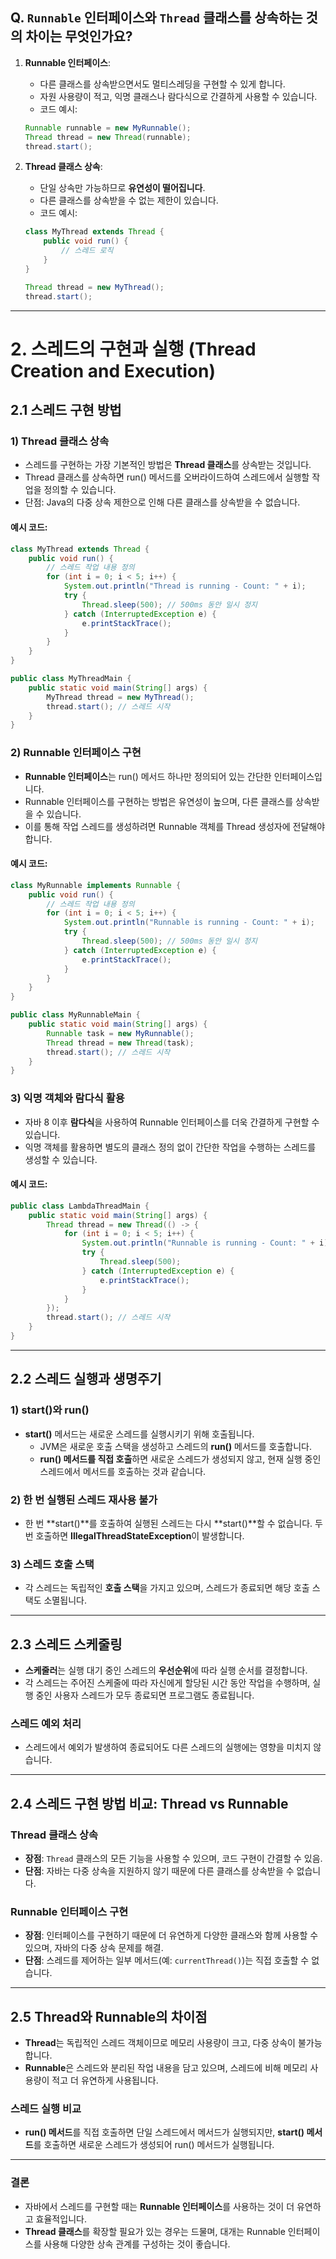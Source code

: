 ## Q. `Runnable` 인터페이스와 `Thread` 클래스를 상속하는 것의 차이는 무엇인가요?
1. **Runnable 인터페이스**:
   - 다른 클래스를 상속받으면서도 멀티스레딩을 구현할 수 있게 합니다.
   - 자원 사용량이 적고, 익명 클래스나 람다식으로 간결하게 사용할 수 있습니다.
   - 코드 예시:
   ```java
   Runnable runnable = new MyRunnable();
   Thread thread = new Thread(runnable);
   thread.start();
   ```

2. **Thread 클래스 상속**:
   - 단일 상속만 가능하므로 **유연성이 떨어집니다**.
   - 다른 클래스를 상속받을 수 없는 제한이 있습니다.
   - 코드 예시:
   ```java
   class MyThread extends Thread {
       public void run() {
           // 스레드 로직
       }
   }

   Thread thread = new MyThread();
   thread.start();
   ```

---

# 2. 스레드의 구현과 실행 (Thread Creation and Execution)

## 2.1 스레드 구현 방법

### 1) **Thread 클래스 상속**
- 스레드를 구현하는 가장 기본적인 방법은 **Thread 클래스**를 상속받는 것입니다.
- Thread 클래스를 상속하면 run() 메서드를 오버라이드하여 스레드에서 실행할 작업을 정의할 수 있습니다.
- 단점: Java의 다중 상속 제한으로 인해 다른 클래스를 상속받을 수 없습니다.

#### 예시 코드:
```java
class MyThread extends Thread {
    public void run() {
        // 스레드 작업 내용 정의
        for (int i = 0; i < 5; i++) {
            System.out.println("Thread is running - Count: " + i);
            try {
                Thread.sleep(500); // 500ms 동안 일시 정지
            } catch (InterruptedException e) {
                e.printStackTrace();
            }
        }
    }
}

public class MyThreadMain {
    public static void main(String[] args) {
        MyThread thread = new MyThread();
        thread.start(); // 스레드 시작
    }
}
```

### 2) **Runnable 인터페이스 구현**
- **Runnable 인터페이스**는 run() 메서드 하나만 정의되어 있는 간단한 인터페이스입니다.
- Runnable 인터페이스를 구현하는 방법은 유연성이 높으며, 다른 클래스를 상속받을 수 있습니다.
- 이를 통해 작업 스레드를 생성하려면 Runnable 객체를 Thread 생성자에 전달해야 합니다.

#### 예시 코드:
```java
class MyRunnable implements Runnable {
    public void run() {
        // 스레드 작업 내용 정의
        for (int i = 0; i < 5; i++) {
            System.out.println("Runnable is running - Count: " + i);
            try {
                Thread.sleep(500); // 500ms 동안 일시 정지
            } catch (InterruptedException e) {
                e.printStackTrace();
            }
        }
    }
}

public class MyRunnableMain {
    public static void main(String[] args) {
        Runnable task = new MyRunnable();
        Thread thread = new Thread(task);
        thread.start(); // 스레드 시작
    }
}
```

### 3) **익명 객체와 람다식 활용**
- 자바 8 이후 **람다식**을 사용하여 Runnable 인터페이스를 더욱 간결하게 구현할 수 있습니다.
- 익명 객체를 활용하면 별도의 클래스 정의 없이 간단한 작업을 수행하는 스레드를 생성할 수 있습니다.

#### 예시 코드:
```java
public class LambdaThreadMain {
    public static void main(String[] args) {
        Thread thread = new Thread(() -> {
            for (int i = 0; i < 5; i++) {
                System.out.println("Runnable is running - Count: " + i);
                try {
                    Thread.sleep(500);
                } catch (InterruptedException e) {
                    e.printStackTrace();
                }
            }
        });
        thread.start(); // 스레드 시작
    }
}
```

---

## 2.2 스레드 실행과 생명주기

### 1) **start()와 run()**
- **start()** 메서드는 새로운 스레드를 실행시키기 위해 호출됩니다.
   - JVM은 새로운 호출 스택을 생성하고 스레드의 **run()** 메서드를 호출합니다.
   - **run() 메서드를 직접 호출**하면 새로운 스레드가 생성되지 않고, 현재 실행 중인 스레드에서 메서드를 호출하는 것과 같습니다.

### 2) **한 번 실행된 스레드 재사용 불가**
- 한 번 **start()**를 호출하여 실행된 스레드는 다시 **start()**할 수 없습니다. 두 번 호출하면 **IllegalThreadStateException**이 발생합니다.

### 3) **스레드 호출 스택**
- 각 스레드는 독립적인 **호출 스택**을 가지고 있으며, 스레드가 종료되면 해당 호출 스택도 소멸됩니다.

---

## 2.3 스레드 스케줄링

- **스케줄러**는 실행 대기 중인 스레드의 **우선순위**에 따라 실행 순서를 결정합니다.
- 각 스레드는 주어진 스케줄에 따라 자신에게 할당된 시간 동안 작업을 수행하며, 실행 중인 사용자 스레드가 모두 종료되면 프로그램도 종료됩니다.

### 스레드 예외 처리
- 스레드에서 예외가 발생하여 종료되어도 다른 스레드의 실행에는 영향을 미치지 않습니다.

---

## 2.4 스레드 구현 방법 비교: Thread vs Runnable

### **Thread 클래스 상속**
- **장점**: `Thread` 클래스의 모든 기능을 사용할 수 있으며, 코드 구현이 간결할 수 있음.
- **단점**: 자바는 다중 상속을 지원하지 않기 때문에 다른 클래스를 상속받을 수 없습니다.

### **Runnable 인터페이스 구현**
- **장점**: 인터페이스를 구현하기 때문에 더 유연하게 다양한 클래스와 함께 사용할 수 있으며, 자바의 다중 상속 문제를 해결.
- **단점**: 스레드를 제어하는 일부 메서드(예: `currentThread()`)는 직접 호출할 수 없습니다.

---

## 2.5 Thread와 Runnable의 차이점
- **Thread**는 독립적인 스레드 객체이므로 메모리 사용량이 크고, 다중 상속이 불가능합니다.
- **Runnable**은 스레드와 분리된 작업 내용을 담고 있으며, 스레드에 비해 메모리 사용량이 적고 더 유연하게 사용됩니다.

### 스레드 실행 비교
- **run() 메서드**를 직접 호출하면 단일 스레드에서 메서드가 실행되지만, **start() 메서드**를 호출하면 새로운 스레드가 생성되어 run() 메서드가 실행됩니다.

---

### **결론**
- 자바에서 스레드를 구현할 때는 **Runnable 인터페이스**를 사용하는 것이 더 유연하고 효율적입니다.
- **Thread 클래스**를 확장할 필요가 있는 경우는 드물며, 대개는 Runnable 인터페이스를 사용해 다양한 상속 관계를 구성하는 것이 좋습니다.
